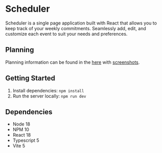 # Scheduler

Scheduler is a single page application built with React that allows you to keep track of your weekly commitments. Seamlessly add, edit, and customize each event to suit your needs and preferences. 

## Planning

Planning information can be found in the [here](https://github.com/v-lane/scheduler-app/blob/main/planning/planning.md) with [screenshots](https://github.com/v-lane/scheduler-app/tree/main/planning/docs).

## Getting Started

1) Install dependencies: `npm install`
2) Run the server locally: `npm run dev`

## Dependencies
* Node 18
* NPM 10
* React 18
* Typescript 5
* Vite 5